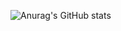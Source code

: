 ![Anurag's GitHub stats](https://github-readme-stats.vercel.app/api?username=MarcoBaeuml&show_icons=true&theme=github_dark)
